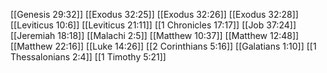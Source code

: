 [[Genesis 29:32]]
[[Exodus 32:25]]
[[Exodus 32:26]]
[[Exodus 32:28]]
[[Leviticus 10:6]]
[[Leviticus 21:11]]
[[1 Chronicles 17:17]]
[[Job 37:24]]
[[Jeremiah 18:18]]
[[Malachi 2:5]]
[[Matthew 10:37]]
[[Matthew 12:48]]
[[Matthew 22:16]]
[[Luke 14:26]]
[[2 Corinthians 5:16]]
[[Galatians 1:10]]
[[1 Thessalonians 2:4]]
[[1 Timothy 5:21]]
